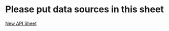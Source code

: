 # Please put data sources in this sheet
<a href='https://docs.google.com/spreadsheets/d/1lO6QSLA2QeJUG6Pf3Wws2Vu3Aep6YDF1Ve1xfqfRWsw/edit?usp=sharing'> New API Sheet</a>
